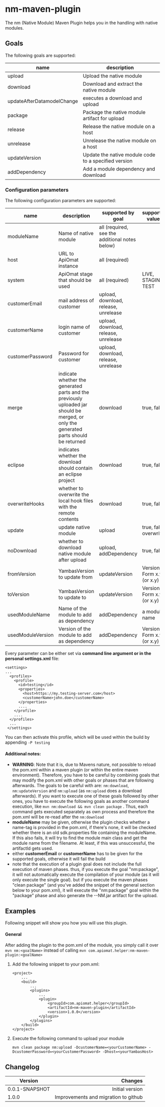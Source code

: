 # nm-maven-plugin

The nm (Native Module) Maven Plugin helps you in the handling with native modules.


## Goals
The following goals are supported:  

| name | description |
| -------- | ------------------------------- |
| upload | Upload the native module |
| download | Download and extract the native module |
| updateAfterDatamodelChange | executes a download and upload |
| package | Package the native module artifact for upload |
| release | Release the native module on a host |
| unrelease | Unrelease the native module on a host |
| updateVersion | Update the native module code to a specified version |
| addDependency | Add a module dependency and download  |

### Configuration parameters

The following configuration parameters are supported:


| name | description | supported by goal | supported values | example value |
| -------- | ------------------------ | ------ | ------ | ------ |
| moduleName | Name of native module | all (required, see the additional notes below) |  | TestModule |
| host | URL to ApiOmat instance | all (required) |  | http://localhost:8080 |
| system | ApiOmat stage that should be used | all (required) | LIVE, STAGING, TEST | TEST |
| customerEmail | mail address of customer | upload, download, release, unrelease |  | customer@example.com |
| customerName | login name of customer | upload, download, release, unrelease |  | exampleCustomer |
| customerPassword | Password for customer | upload, download, release, unrelease |  | secret |
| merge |indicate whether the generated parts and the previously uploaded jar should be merged, or only the generated parts should be returned | download | true, false | true |
| eclipse | indicates whether the download should contain an eclipse project | download | true, false | true |
| overwriteHooks | whether to overwrite the local hook files with the remote contents | download | true, false | false |
| update | update native module | upload | true, false, overwrite | overwrite |
| noDownload | whether to download native module after upload | upload, addDependency | true, false | false |
| fromVersion | YambasVersion to update from | updateVersion | Version in Form x.y.z (or x.y) | 2.0.0 |
| toVersion | YambasVersion to update to | updateVersion | Version in Form x.y.z (or x.y) | 3.3.0 |
| usedModuleName | Name of the module to add as dependency | addDependency | a module name | MyModule |
| usedModuleVersion | Version of the module to add as dependency | addDependency | Version in Form x.y.z (or x.y) | 1.0.0 |

Every parameter can be either set via **command line argument or in the personal settings.xml** file:

    <settings>
    ...  
      <profiles>
        <profile>
          <id>testing</id>
          <properties>
            <host>https://my.testing-server.com</host>
            <customerName>john.doe</customerName>
          </properties>
          ....
        </profile>
        ....
      </profiles>
      ...
     </settings>

You can then activate this profile, which will be used within the build by appending `-P testing`

#### Additional notes:

* **WARNING**: Note that it is, due to Mavens nature, not possible to reload the pom.xml within a maven plugin (or within the entire maven environment). Therefore, you have to be careful by combining goals that may modify the pom.xml with other goals or phases that are following afterwards. The goals to be careful with are: `nm:download`, `nm:updateVersion` and `nm:upload` (as `nm:upload` does a download afterwards). If you want to execute one of these goals followed by other ones, you have to execute the following goals as another command execution, like `mvn nm:download && mvn clean package` . Thus, each command gets executed separately as own process and therefore the pom.xml will be re-read after the `nm:download`
* **moduleName** may be given, otherwise the plugin checks whether a name-tag is provided in the pom.xml, if there's none, it will be checked whether there is an old sdk.properties file containing the moduleName. If this also fails, it will try to find the module main class and get the module name from the filename. At least, if this was unsuccessful,  the artifactId gets used.
* either **customerEmail** or **customerName** has to be given for the supported goals, otherwise it will fail the build
* note that the execution of a plugin goal does not include the full execution of maven phases. thus, if you execute the goal "nm:package", it will not automatically execute the compilation of your module (as it will only execute the single goal). but if you execute the maven phases "clean package" (and you've added the snippet of the general section below to your pom.xml), it will execute the "nm:package" goal within the "package" phase and also generate the <ModuleName>-<ModuleVersion>-NM.jar artifact for the upload.


## Examples

Following snippet will show you how you will use this plugin.

#### General
After adding the plugin to the pom.xml of the module, you simply call it over `mvn nm:<goalName>` instead of calling `mvn com.apiomat.helper:nm-maven-plugin:<goalName>`

1. Add the following snippet to your pom.xml:

    ```
    <project>
        ...
        <build>
            ...
            <plugins>
                ...
                <plugin>
                    <groupId>com.apiomat.helper</groupId>
                    <artifactId>nm-maven-plugin</artifactId>
                    <version>1.0.0</version>
                </plugin>
            </plugins>
        </build>
    </project>
    ```
2. Execute the following command to upload your module

    ```
    mvn clean package nm:upload -DcustomerName=<yourCustomerName> -DcustomerPassword=<yourCustomerPassword> -Dhost=<yourYambasHost>
    ```



## Changelog
| Version | Changes |
| --------|------------------------:|
| 0.0.1-SNAPSHOT | Initial version |
| 1.0.0 | Improvements and migration to github |